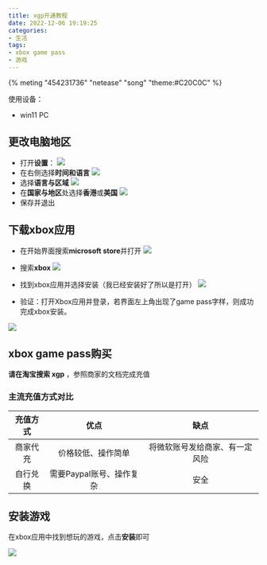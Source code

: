 ```yaml
---
title: xgp开通教程
date: 2022-12-06 19:19:25
categories:
- 生活
tags: 
- xbox game pass
- 游戏
---
```

{% meting "454231736" "netease" "song" "theme:#C20C0C" %}

使用设备：
- win11 PC

## 更改电脑地区

- 打开**设置**：
![](../images/xgp-1.png)
- 在右侧选择**时间和语言**
![](../images/xgp-2.png)
- 选择**语言与区域**
![](../images/xgp-3.png)
- 在**国家与地区**处选择**香港**或**美国**
![](../images/xgp-4.png)
- 保存并退出

## 下载xbox应用

- 在开始界面搜索**microsoft store**并打开
![](../images/xgp-5.png)
- 搜索**xbox**
![](../images/xgp-6.png)
- 找到xbox应用并选择安装（我已经安装好了所以是打开）
![](../images/xgp-7.png)

- 验证：打开Xbox应用并登录，若界面左上角出现了game pass字样，则成功完成xbox安装。


![](../images/xgp-8.png)

## xbox game pass购买

 **请在淘宝搜索 xgp** ，参照商家的文档完成充值

### 主流充值方式对比

| 充值方式      | 优点 | 缺点    |
| :---:       |    :----:   |          :---: |
| 商家代充        | 价格较低、操作简单       | 将微软账号发给商家、有一定风险  |
| 自行兑换   | 需要Paypal账号、操作复杂        | 安全      |

## 安装游戏

在xbox应用中找到想玩的游戏，点击**安装**即可

![](../images/xgp-9.png)
